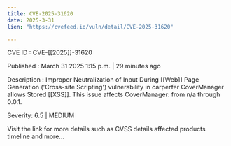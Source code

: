 ```yaml
---
title: CVE-2025-31620
date: 2025-3-31
lien: "https://cvefeed.io/vuln/detail/CVE-2025-31620"

---
```


CVE ID : CVE-[[2025]]-31620
 
Published :  March 31
2025
1:15 p.m. | 29 minutes ago
 
Description : Improper Neutralization of Input During  [[Web]] Page Generation ('Cross-site Scripting') vulnerability in carperfer CoverManager allows Stored  [[XSS]]. This issue affects CoverManager: from n/a through 0.0.1.
 
Severity: 6.5 | MEDIUM
 
Visit the link for more details
such as CVSS details
affected products
timeline
and more...
